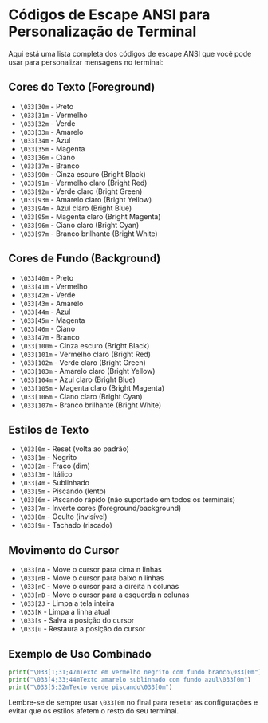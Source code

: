 # Códigos de Escape ANSI para Personalização de Terminal

Aqui está uma lista completa dos códigos de escape ANSI que você pode usar para personalizar mensagens no terminal:

## Cores do Texto (Foreground)
- `\033[30m` - Preto
- `\033[31m` - Vermelho
- `\033[32m` - Verde
- `\033[33m` - Amarelo
- `\033[34m` - Azul
- `\033[35m` - Magenta
- `\033[36m` - Ciano
- `\033[37m` - Branco
- `\033[90m` - Cinza escuro (Bright Black)
- `\033[91m` - Vermelho claro (Bright Red)
- `\033[92m` - Verde claro (Bright Green)
- `\033[93m` - Amarelo claro (Bright Yellow)
- `\033[94m` - Azul claro (Bright Blue)
- `\033[95m` - Magenta claro (Bright Magenta)
- `\033[96m` - Ciano claro (Bright Cyan)
- `\033[97m` - Branco brilhante (Bright White)

## Cores de Fundo (Background)
- `\033[40m` - Preto
- `\033[41m` - Vermelho
- `\033[42m` - Verde
- `\033[43m` - Amarelo
- `\033[44m` - Azul
- `\033[45m` - Magenta
- `\033[46m` - Ciano
- `\033[47m` - Branco
- `\033[100m` - Cinza escuro (Bright Black)
- `\033[101m` - Vermelho claro (Bright Red)
- `\033[102m` - Verde claro (Bright Green)
- `\033[103m` - Amarelo claro (Bright Yellow)
- `\033[104m` - Azul claro (Bright Blue)
- `\033[105m` - Magenta claro (Bright Magenta)
- `\033[106m` - Ciano claro (Bright Cyan)
- `\033[107m` - Branco brilhante (Bright White)

## Estilos de Texto
- `\033[0m` - Reset (volta ao padrão)
- `\033[1m` - Negrito
- `\033[2m` - Fraco (dim)
- `\033[3m` - Itálico
- `\033[4m` - Sublinhado
- `\033[5m` - Piscando (lento)
- `\033[6m` - Piscando rápido (não suportado em todos os terminais)
- `\033[7m` - Inverte cores (foreground/background)
- `\033[8m` - Oculto (invisível)
- `\033[9m` - Tachado (riscado)

## Movimento do Cursor
- `\033[nA` - Move o cursor para cima n linhas
- `\033[nB` - Move o cursor para baixo n linhas
- `\033[nC` - Move o cursor para a direita n colunas
- `\033[nD` - Move o cursor para a esquerda n colunas
- `\033[2J` - Limpa a tela inteira
- `\033[K` - Limpa a linha atual
- `\033[s` - Salva a posição do cursor
- `\033[u` - Restaura a posição do cursor

## Exemplo de Uso Combinado
```python
print("\033[1;31;47mTexto em vermelho negrito com fundo branco\033[0m")
print("\033[4;33;44mTexto amarelo sublinhado com fundo azul\033[0m")
print("\033[5;32mTexto verde piscando\033[0m")
```

Lembre-se de sempre usar `\033[0m` no final para resetar as configurações e evitar que os estilos afetem o resto do seu terminal.